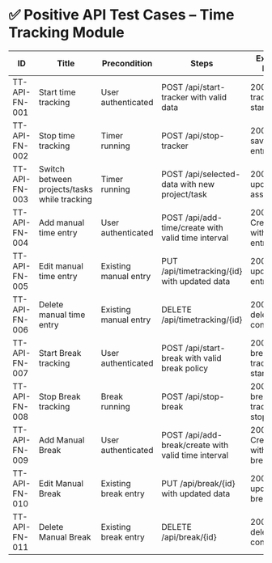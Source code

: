 # ✅ Positive API Test Cases – Time Tracking Module

| ID            | Title                                           | Precondition           | Steps                                                                                      | Expected Result                         | Actual Result | Status |
|---------------|-------------------------------------------------|------------------------|--------------------------------------------------------------------------------------------|-----------------------------------------|---------------|--------|
| TT-API-FN-001 | Start time tracking                             | User authenticated     | POST /api/start-tracker with valid data                                                    | 200 OK with tracking started            |               |        |
| TT-API-FN-002 | Stop time tracking                              | Timer running          | POST /api/stop-tracker                                                                     | 200 OK with saved time entry            |               |        |
| TT-API-FN-003 | Switch between projects/tasks while tracking    | Timer running          | POST /api/selected-data with new project/task                                              | 200 OK with updated assignment          |               |        |
| TT-API-FN-004 | Add manual time entry                           | User authenticated     | POST /api/add-time/create with valid time interval                                         | 200 Created with new entry details      |               |        |
| TT-API-FN-005 | Edit manual time entry                          | Existing manual entry  | PUT /api/timetracking/{id} with updated data                                               | 200 OK with updated entry details       |               |        |
| TT-API-FN-006 | Delete manual time entry                        | Existing manual entry  | DELETE /api/timetracking/{id}                                                              | 200 OK with deletion confirmation       |               |        |
| TT-API-FN-007 | Start Break tracking                            | User authenticated     | POST /api/start-break with valid break policy                                              | 200 OK with break tracking started      |               |        |
| TT-API-FN-008 | Stop Break tracking                             | Break running          | POST /api/stop-break                                                                       | 200 OK with break tracking stopped      |               |        |
| TT-API-FN-009 | Add Manual Break                                | User authenticated     | POST /api/add-break/create with valid time interval                                        | 200 Created with new break entry        |               |        |
| TT-API-FN-010 | Edit Manual Break                               | Existing break entry   | PUT /api/break/{id} with updated data                                                      | 200 OK with updated break entry         |               |        |
| TT-API-FN-011 | Delete Manual Break                             | Existing break entry   | DELETE /api/break/{id}                                                                     | 200 OK with deletion confirmation       |               |        |
